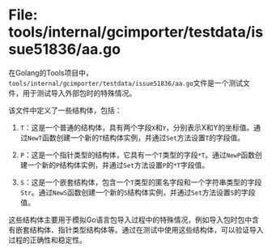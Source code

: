 # File: tools/internal/gcimporter/testdata/issue51836/aa.go

在Golang的Tools项目中，`tools/internal/gcimporter/testdata/issue51836/aa.go`文件是一个测试文件，用于测试导入外部包时的特殊情况。

该文件中定义了一些结构体，包括：

1. `T`：这是一个普通的结构体，具有两个字段`X`和`Y`，分别表示X和Y的坐标值。通过`NewT`函数创建一个新的`T`结构体实例，并通过`Set`方法设置`T`的字段值。

2. `P`：这是一个指针类型的结构体，它具有一个`T`类型的字段`*T`。通过`NewP`函数创建一个新的`P`结构体实例，并通过`Set`方法设置`P`的`*T`字段值。

3. `S`：这是一个嵌套结构体，包含一个`T`类型的匿名字段和一个字符串类型的字段`Str`。通过`NewS`函数创建一个新的`S`结构体实例，并通过`Set`方法设置`S`的字段值。

这些结构体主要用于模拟Go语言包导入过程中的特殊情况，例如导入包时包中含有嵌套结构体、指针类型结构体等。通过在测试中使用这些结构体，可以验证导入过程的正确性和稳定性。

